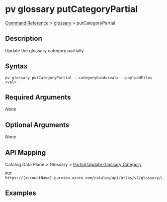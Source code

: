 # pv glossary putCategoryPartial
[Command Reference](../../../README.md#command-reference) > [glossary](./main.md) > putCategoryPartial

## Description
Update the glossary category partially.

## Syntax
```
pv glossary putCategoryPartial --categoryGuid=<val> --payloadFile=<val>
```

## Required Arguments
*None*

## Optional Arguments
*None*

## API Mapping
Catalog Data Plane > Glossary > [Partial Update Glossary Category](https://docs.microsoft.com/en-us/rest/api/purview/catalogdataplane/glossary/partial-update-glossary-category)
```
PUT https://{accountName}.purview.azure.com/catalog/api/atlas/v2/glossary/category/{categoryGuid}/partial
```

## Examples
```powershell

```